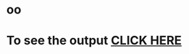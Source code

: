 # oo

# To see the output [CLICK HERE](https://jayashree900.github.io/My-portfolio/myportfolio/index.html)